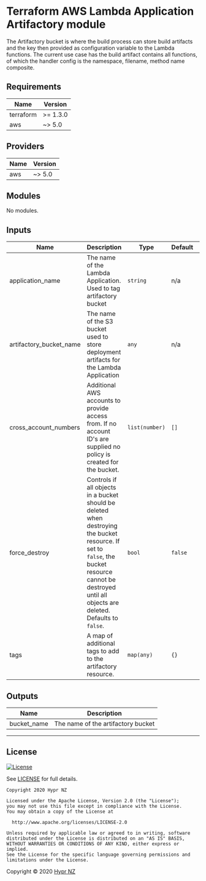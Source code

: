 # Terraform AWS Lambda Application Artifactory module

The Artifactory bucket is where the build process can store build artifacts and the key then provided as configuration variable to the Lambda functions. The current use case has the build artifact contains all functions, of which the handler config is the namespace, filename, method name composite.

<!-- BEGIN_TF_DOCS -->
## Requirements

| Name | Version |
|------|---------|
| terraform | >= 1.3.0 |
| aws | ~> 5.0 |

## Providers

| Name | Version |
|------|---------|
| aws | ~> 5.0 |

## Modules

No modules.

## Inputs

| Name | Description | Type | Default | Required |
|------|-------------|------|---------|:--------:|
| application_name | The name of the Lambda Application. Used to tag artifactory bucket | `string` | n/a | yes |
| artifactory_bucket_name | The name of the S3 bucket used to store deployment artifacts for the Lambda Application | `any` | n/a | yes |
| cross_account_numbers | Additional AWS accounts to provide access from. If no account ID's are supplied no policy is created for the bucket. | `list(number)` | `[]` | no |
| force_destroy | Controls if all objects in a bucket should be deleted when destroying the bucket resource. If set to `false`, the bucket resource cannot be destroyed until all objects are deleted. Defaults to `false`. | `bool` | `false` | no |
| tags | A map of additional tags to add to the artifactory resource. | `map(any)` | `{}` | no |

## Outputs

| Name | Description |
|------|-------------|
| bucket_name | The name of the artifactory bucket |

---

## License

[![License](https://img.shields.io/badge/License-Apache%202.0-blue.svg)](https://opensource.org/licenses/Apache-2.0)

See [LICENSE](LICENSE) for full details.

```text
Copyright 2020 Hypr NZ

Licensed under the Apache License, Version 2.0 (the "License");
you may not use this file except in compliance with the License.
You may obtain a copy of the License at

  http://www.apache.org/licenses/LICENSE-2.0

Unless required by applicable law or agreed to in writing, software
distributed under the License is distributed on an "AS IS" BASIS,
WITHOUT WARRANTIES OR CONDITIONS OF ANY KIND, either express or implied.
See the License for the specific language governing permissions and
limitations under the License.
```

Copyright &copy; 2020 [Hypr NZ](https://www.hypr.nz/)
<!-- END_TF_DOCS -->